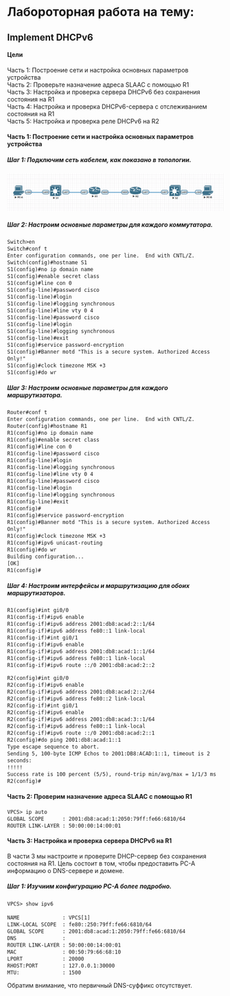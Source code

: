 # Лабороторная работа на тему:  
## Implement DHCPv6

#### Цели     
Часть 1: Построение сети и настройка основных параметров устройства   
Часть 2: Проверьте назначение адреса SLAAC с помощью R1   
Часть 3: Настройка и проверка сервера DHCPv6 без сохранения состояния на R1   
Часть 4: Настройка и проверка DHCPv6-сервера с отслеживанием состояния на R1   
Часть 5: Настройка и проверка реле DHCPv6 на R2   

#### Часть 1: Построение сети и настройка основных параметров устройства

##### Шаг 1: Подключим сеть кабелем, как показано в топологии.

![Alt text](https://github.com/bislogin/otus/blob/main/labs/lab02/topology1.png)       

##### Шаг 2: Настроим основные параметры для каждого коммутатора.

```
Switch>en
Switch#conf t
Enter configuration commands, one per line.  End with CNTL/Z.
Switch(config)#hostname S1
S1(config)#no ip domain name 
S1(config)#enable secret class
S1(config)#line con 0
S1(config-line)#password cisco
S1(config-line)#login
S1(config-line)#logging synchronous 
S1(config-line)#line vty 0 4
S1(config-line)#password cisco
S1(config-line)#login
S1(config-line)#logging synchronous
S1(config-line)#exit
S1(config)#service password-encryption 
S1(config)#Banner motd "This is a secure system. Authorized Access Only!"
S1(config)#clock timezone MSK +3
S1(config)#do wr
```

##### Шаг 3: Настроим основные параметры для каждого маршрутизатора.

```
Router#conf t
Enter configuration commands, one per line.  End with CNTL/Z.
Router(config)#hostname R1
R1(config)#no ip domain name 
R1(config)#enable secret class
R1(config)#line con 0
R1(config-line)#password cisco
R1(config-line)#login 
R1(config-line)#logging synchronous 
R1(config-line)#line vty 0 4
R1(config-line)#password cisco
R1(config-line)#login
R1(config-line)#logging synchronous 
R1(config-line)#exit
R1(config)#
R1(config)#service password-encryption 
R1(config)#Banner motd "This is a secure system. Authorized Access Only!"
R1(config)#clock timezone MSK +3
R1(config)#ipv6 unicast-routing
R1(config)#do wr
Building configuration...
[OK]
R1(config)#
```

##### Шаг 4: Настроим интерфейсы и маршрутизацию для обоих маршрутизаторов.

```
R1(config)#int gi0/0
R1(config-if)#ipv6 enable
R1(config-if)#ipv6 address 2001:db8:acad:2::1/64         
R1(config-if)#ipv6 address fe80::1 link-local 
R1(config-if)#int gi0/1
R1(config-if)#ipv6 enable 
R1(config-if)#ipv6 address 2001:db8:acad:1::1/64
R1(config-if)#ipv6 address fe80::1 link-local    
R1(config-if)#ipv6 route ::/0 2001:db8:acad:2::2
```

```
R2(config)#int gi0/0
R2(config-if)#ipv6 enable 
R2(config-if)#ipv6 address 2001:db8:acad:2::2/64        
R2(config-if)#ipv6 address fe80::2 link-local 
R2(config-if)#int gi0/1                         
R2(config-if)#ipv6 enable                       
R2(config-if)#ipv6 address 2001:db8:acad:3::1/64
R2(config-if)#ipv6 address fe80::1 link-local   
R2(config-if)#ipv6 route ::/0 2001:db8:acad:2::1
R2(config)#do ping 2001:db8:acad:1::1
Type escape sequence to abort.
Sending 5, 100-byte ICMP Echos to 2001:DB8:ACAD:1::1, timeout is 2 seconds:
!!!!!
Success rate is 100 percent (5/5), round-trip min/avg/max = 1/1/3 ms
R2(config)#
```

#### Часть 2: Проверим назначение адреса SLAAC с помощью R1

```
VPCS> ip auto
GLOBAL SCOPE      : 2001:db8:acad:1:2050:79ff:fe66:6810/64
ROUTER LINK-LAYER : 50:00:00:14:00:01
```


#### Часть 3: Настройка и проверка сервера DHCPv6 на R1   
В части 3 мы настроите и проверите DHCP-сервер без сохранения состояния на R1. Цель состоит в том, чтобы предоставить PC-A информацию о DNS-сервере и домене.   

##### Шаг 1: Изучиим конфигурацию PC-A более подробно.   
```
VPCS> show ipv6

NAME              : VPCS[1]
LINK-LOCAL SCOPE  : fe80::250:79ff:fe66:6810/64
GLOBAL SCOPE      : 2001:db8:acad:1:2050:79ff:fe66:6810/64
DNS               : 
ROUTER LINK-LAYER : 50:00:00:14:00:01
MAC               : 00:50:79:66:68:10
LPORT             : 20000
RHOST:PORT        : 127.0.0.1:30000
MTU:              : 1500
```

Обратим внимание, что первичный DNS-суффикс отсутствует.   

